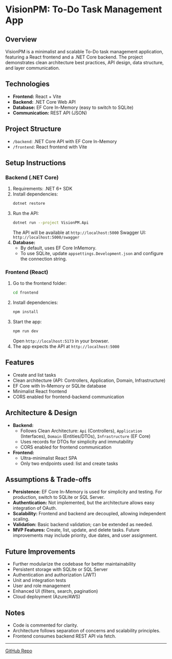 # VisionPM: To-Do Task Management App

## Overview

VisionPM is a minimalist and scalable To-Do task management application, featuring a React frontend and a .NET Core backend. The project demonstrates clean architecture best practices, API design, data structure, and layer communication.

## Technologies

- **Frontend:** React + Vite
- **Backend:** .NET Core Web API
- **Database:** EF Core In-Memory (easy to switch to SQLite)
- **Communication:** REST API (JSON)

## Project Structure

- `/backend`: .NET Core API with EF Core In-Memory
- `/frontend`: React frontend with Vite

## Setup Instructions

### Backend (.NET Core)
1. Requirements: .NET 6+ SDK
2. Install dependencies:
	```sh
	dotnet restore
	```
3. Run the API:
	```sh
	dotnet run --project VisionPM.Api
	```
	The API will be available at `http://localhost:5000`
	Swagger UI: `http://localhost:5000/swagger`
4. **Database:**
	- By default, uses EF Core InMemory.
	- To use SQLite, update `appsettings.Development.json` and configure the connection string.

### Frontend (React)
1. Go to the frontend folder:
	```sh
	cd frontend
	```
2. Install dependencies:
	```sh
	npm install
	```
3. Start the app:
	```sh
	npm run dev
	```
	Open `http://localhost:5173` in your browser.
4. The app expects the API at `http://localhost:5000`

## Features

- Create and list tasks
- Clean architecture (API: Controllers, Application, Domain, Infrastructure)
- EF Core with In-Memory or SQLite database
- Minimalist React frontend
- CORS enabled for frontend-backend communication

## Architecture & Design

- **Backend:**
  - Follows Clean Architecture: `Api` (Controllers), `Application` (Interfaces), `Domain` (Entities/DTOs), `Infrastructure` (EF Core)
  - Uses records for DTOs for simplicity and immutability
  - CORS enabled for frontend communication
- **Frontend:**
  - Ultra-minimalist React SPA
  - Only two endpoints used: list and create tasks

## Assumptions & Trade-offs

- **Persistence:** EF Core In-Memory is used for simplicity and testing. For production, switch to SQLite or SQL Server.
- **Authentication:** Not implemented, but the architecture allows easy integration of OAuth.
- **Scalability:** Frontend and backend are decoupled, allowing independent scaling.
- **Validation:** Basic backend validation; can be extended as needed.
- **MVP Features:** Create, list, update, and delete tasks. Future improvements may include priority, due dates, and user assignment.

## Future Improvements

- Further modularize the codebase for better maintainability
- Persistent storage with SQLite or SQL Server
- Authentication and authorization (JWT)
- Unit and integration tests
- User and role management
- Enhanced UI (filters, search, pagination)
- Cloud deployment (Azure/AWS)

## Notes

- Code is commented for clarity.
- Architecture follows separation of concerns and scalability principles.
- Frontend consumes backend REST API via fetch.

---

[GitHub Repo](<repo-url>)